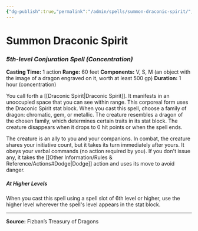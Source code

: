 ```yaml
---
{"dg-publish":true,"permalink":"/admin/spells/summon-draconic-spirit/","hide":true,"updated":"2025-08-05T19:49:54.955+01:00"}
---
```


# Summon Draconic Spirit
### *5th-level Conjuration Spell* *(Concentration)*
**Casting Time:** 1 action
**Range:** 60 feet
**Components:** V, S, M (an object with the image of a dragon engraved on it, worth at least 500 gp)
**Duration:** 1 hour (concentration)

You call forth a [[Draconic Spirit\|Draconic Spirit]]. It manifests in an unoccupied space that you can see within range. This corporeal form uses the Draconic Spirit stat block. When you cast this spell, choose a family of dragon: chromatic, gem, or metallic. The creature resembles a dragon of the chosen family, which determines certain traits in its stat block. The creature disappears when it drops to 0 hit points or when the spell ends.

The creature is an ally to you and your companions. In combat, the creature shares your initiative count, but it takes its turn immediately after yours. It obeys your verbal commands (no action required by you). If you don't issue any, it takes the [[Other Information/Rules & Reference/Actions#Dodge\|Dodge]] action and uses its move to avoid danger.

##### At Higher Levels
When you cast this spell using a spell slot of 6th level or higher, use the higher level wherever the spell's level appears in the stat block.

---
**Source:** Fizban’s Treasury of Dragons